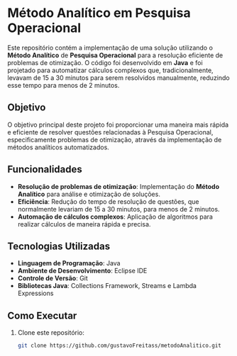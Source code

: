 # Método Analítico em Pesquisa Operacional

Este repositório contém a implementação de uma solução utilizando o **Método Analítico** de **Pesquisa Operacional** para a resolução eficiente de problemas de otimização. O código foi desenvolvido em **Java** e foi projetado para automatizar cálculos complexos que, tradicionalmente, levavam de 15 a 30 minutos para serem resolvidos manualmente, reduzindo esse tempo para menos de 2 minutos.

## Objetivo

O objetivo principal deste projeto foi proporcionar uma maneira mais rápida e eficiente de resolver questões relacionadas à Pesquisa Operacional, especificamente problemas de otimização, através da implementação de métodos analíticos automatizados.

## Funcionalidades

- **Resolução de problemas de otimização**: Implementação do **Método Analítico** para análise e otimização de soluções.
- **Eficiência**: Redução do tempo de resolução de questões, que normalmente levariam de 15 a 30 minutos, para menos de 2 minutos.
- **Automação de cálculos complexos**: Aplicação de algoritmos para realizar cálculos de maneira rápida e precisa.

## Tecnologias Utilizadas

- **Linguagem de Programação**: Java
- **Ambiente de Desenvolvimento**: Eclipse IDE
- **Controle de Versão**: Git
- **Bibliotecas Java**: Collections Framework, Streams e Lambda Expressions

## Como Executar

1. Clone este repositório:
   ```bash
   git clone https://github.com/gustavoFreitass/metodoAnalitico.git
